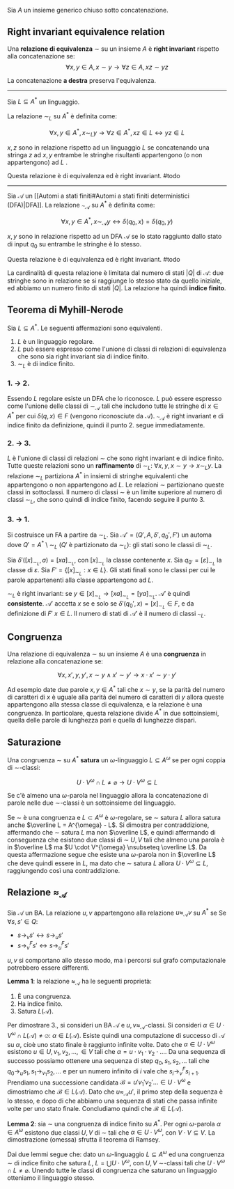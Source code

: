 
Sia $A$ un insieme generico chiuso sotto concatenazione.

## Right invariant equivalence relation

Una **relazione di equivalenza** $\sim$ su un insieme $A$ è **right invariant** rispetto alla concatenazione se: 
$$\forall x,y \in A, x \sim y \rightarrow \forall z \in A, xz \sim yz$$

La concatenazione **a destra** preserva l'equivalenza.

---

Sia $L \subseteq A^*$ un linguaggio.

La relazione $\sim_L$ su $A^*$ è definita come:

$$\forall x,y \in A^{*}, x \sim_L y \rightarrow \forall z \in A^{*}, xz \in L \leftrightarrow yz \in L$$

$x,z$ sono in relazione rispetto ad un linguaggio $L$ se concatenando una stringa $z$ ad $x,y$ entrambe le stringhe risultanti appartengono (o non appartengono) ad $L$ .

Questa relazione è di equivalenza ed è right invariant.
#todo

---

Sia $\mathcal{A}$ un [[Automi a stati finiti#Automi a stati finiti deterministici (DFA)|DFA]].
La relazione $\sim_{\mathcal{A}}$ su $A^*$ è definita come:

$$\forall x,y \in A^{*}, x \sim_{\mathcal{A}} y \leftrightarrow \delta(q_{0},x) = \delta(q_{0},y)$$

$x,y$ sono in relazione rispetto ad un DFA $\mathcal{A}$ se lo stato raggiunto dallo stato di input $q_0$ su entrambe le stringhe è lo stesso.

Questa relazione è di equivalenza ed è right invariant.
#todo

La cardinalità di questa relazione è limitata dal numero di stati $|Q|$ di $\mathcal{A}$: due stringhe sono in relazione se si raggiunge lo stesso stato da quello iniziale, ed abbiamo un numero finito di stati $|Q|$. La relazione ha quindi **indice finito**.

## Teorema di Myhill-Nerode

Sia $L \subseteq A^*$. Le seguenti affermazioni sono equivalenti.
1. $L$ è un linguaggio regolare.
2. $L$ può essere espresso come l'unione di classi di relazioni di equivalenza che sono sia right invariant sia di indice finito.
3. $\sim_{L}$ è di indice finito.

### 1. $\rightarrow$ 2.
Essendo $L$ regolare esiste un DFA che lo riconosce. 
$L$ può essere espresso come l'unione delle classi di $\sim_{\mathcal{A}}$ tali che includono tutte le stringhe di $x \in A^*$ per cui $\delta(q,x) \in F$ (vengono riconosciute da $\mathcal{A}$).
$\sim_{\mathcal{A}}$ è right invariant e di indice finito da definizione, quindi il punto 2. segue immediatamente.

### 2. $\rightarrow$ 3.
$L$ è l'unione di classi di relazioni $\sim$ che sono right invariant e di indice finito. Tutte queste relazioni sono un **raffinamento** di $\sim_L$: $\forall x,y, x \sim y \rightarrow x \sim_{L}y$.
La relazione $\sim_L$ partiziona $A^*$ in insiemi di stringhe equivalenti che appartengono o non appartengono ad $L$. Le relazioni $\sim$ partizionano queste classi in sottoclassi.
Il numero di classi $\sim$ è un limite superiore al numero di classi $\sim_L$, che sono quindi di indice finito, facendo seguire il punto 3.

### 3. $\rightarrow$ 1.
Si costruisce un FA a partire da $\sim_L$.
Sia $\mathcal{A}' = (Q', A, \delta', q_{0}', F')$ un automa dove $Q' = A^{*}\setminus \sim_L$ ($Q'$ è partizionato da $\sim_L$): gli stati sono le classi di $\sim_L$.

Sia $\delta'([x]_{\sim_{L}},a) = [xa]_{\sim_L}$, con $[x]_{\sim_L}$ la classe contenente $x$.
Sia $q_{0'}= [\varepsilon]_{\sim_L}$ la classe di $\varepsilon$.
Sia $F' = \{[x]_{\sim_{L}}: x \in L\}$. Gli stati finali sono le classi per cui le parole appartenenti alla classe appartengono ad $L$.

$\sim_L$ è right invariant: se $y \in [x]_{\sim_{L}} \rightarrow [xa]_{\sim_{L}} = [ya]_{\sim_{L}}$. $\mathcal{A}'$ è quindi **consistente**.
$\mathcal{A}'$ accetta $x$ se e solo se $\delta'(q_0',x)= [x]_{\sim_{L}} \in F$, e da definizione di $F'$ $x \in L$. Il numero di stati di $\mathcal{A}'$ è il numero di classi $\sim_L$.

## Congruenza

Una relazione di equivalenza $\sim$ su un insieme $A$ è una **congruenza** in relazione alla concatenazione se:

$$\forall x,x',y,y', \, x \sim y \land x' \sim y' \rightarrow x \cdot x' \sim y \cdot y'$$

Ad esempio date due parole $x,y \in A^*$ tali che $x \sim y$, se la parità del numero di caratteri di $x$ è uguale alla parità del numero di caratteri di $y$ allora queste appartengono alla stessa classe di equivalenza, e la relazione è una congruenza. In particolare, questa relazione divide $A^*$ in due sottoinsiemi, quella delle parole di lunghezza pari e quella di lunghezze dispari.

## Saturazione

Una congruenza $\sim$ su $A^*$ **satura** un $\omega$-linguaggio $L \subseteq A^{\omega}$ se per ogni coppia di $\sim$-classi:

$$U \cdot V^{\omega} \cap L \neq \varnothing \rightarrow U \cdot V^{\omega} \subseteq L$$

Se c'è almeno una $\omega$-parola nel linguaggio allora la concatenazione di parole nelle due $\sim$-classi è un sottoinsieme del linguaggio.

Se $\sim$ è una congruenza e $L \subset A^{\omega}$ è $\omega$-regolare, se $\sim$ satura $L$ allora satura anche $\overline L = A^{\omega} - L$.
Si dimostra per contraddizione, affermando che $\sim$ satura $L$ ma non $\overline L$, e quindi affermando di conseguenza che esistono due classi di $\sim$ $U,V$ tali che almeno una parola è in $\overline L$ ma $U \cdot V^{\omega} \nsubseteq \overline L$.
Da questa affermazione segue che esiste una $\omega$-parola non in $\overline L$ che deve quindi essere in $L$, ma dato che $\sim$ satura $L$ allora $U \cdot V^{\omega} \subseteq L$, raggiungendo così una contraddizione.

## Relazione $\approx_{\mathcal{A}}$
Sia $\mathcal{A}$ un BA. La relazione $u,v$ appartengono alla relazione $u \approx_{\mathcal{A}} v$ su $A^*$ se Se $\forall s,s' \in Q$:

- $s \rightarrow_{v} s' \leftrightarrow s \rightarrow_{u} s'$
- $s \rightarrow_{v}^{F} s' \leftrightarrow s \rightarrow_{u}^{F} s'$

$u,v$ si comportano allo stesso modo, ma i percorsi sul grafo computazionale potrebbero essere differenti.

**Lemma 1**: la relazione $\approx_{\mathcal{A}}$ ha le seguenti proprietà:
1. È una congruenza.
2. Ha indice finito.
3. Satura $L(\mathcal{A})$. 

Per dimostrare 3., si consideri un BA $\mathcal{A}$ e $u,v \approx_{\mathcal{A}}$-classi. 
Si consideri $\alpha \in U \cdot V^{\omega} \cap L(\mathcal{A}) \neq \varnothing$: $\alpha \in L(\mathcal{A})$. Esiste quindi una computazione di successo di $\mathcal{A}$ su $\alpha$, cioè uno stato finale è raggiunto infinite volte. Dato che $\alpha \in U \cdot V^{\omega}$ esistono $u \in U, v_1,v_2,\dots, \in V$ tali che $\alpha = u\cdot v_{1}\cdot v_{2}\cdot\dots$. 
Da una sequenza di successo possiamo ottenere una sequenza di step $q_{0}, s_{1}, s_{2},\dots$ tali che $q_0 \rightarrow_{u} s_{1}, s_1 \rightarrow_{v_1} s_{2}, \dots$ e per un numero infinito di $i$ vale che $s_{i} \rightarrow_{v}^{F} s_{i+1}$. 
Prendiamo una successione candidata $\mathcal{B} = u'v_{1}'v_{2}'\dots \in U \cdot V^{\omega}$ e dimostriamo che $\mathcal{B} \in L(\mathcal{A})$. Dato che $u \approx_{\mathcal{A}} u'$, il primo step della sequenza è lo stesso, e dopo di che abbiamo una sequenza di stati che passa infinite volte per uno stato finale. Concludiamo quindi che $\mathcal{B} \in L(\mathcal{A})$.

**Lemma 2**: sia $\sim$ una congruenza di indice finito su $A^*$. Per ogni $\omega$-parola $\alpha \in A^{\omega}$ esistono due classi $U,V$ di $\sim$ tali che $\alpha \in U \cdot V^{\omega}$, con $V \cdot V \subseteq V$.
La dimostrazione (omessa) sfrutta il teorema di Ramsey.

Dai due lemmi segue che: dato un $\omega$-linguaggio $L \subseteq A^{\omega}$ ed una congruenza $\sim$ di indice finito che satura $L$, $L = \bigcup U \cdot V^{\omega}$, con $U,V$ $\sim$-classi tali che $U \cdot V^{\omega} \cap L \neq \varnothing$.
Unendo tutte le classi di congruenza che saturano un linguaggio otteniamo il linguaggio stesso.